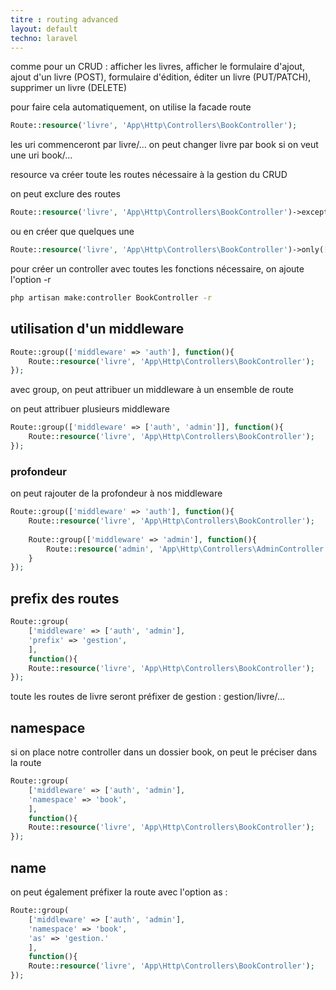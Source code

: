 ```yaml
---
titre : routing advanced
layout: default
techno: laravel
---
```


comme pour un CRUD :
afficher les livres, afficher le formulaire d'ajout, ajout d'un livre (POST), formulaire d'édition, éditer un livre (PUT/PATCH), supprimer un livre (DELETE)

pour faire cela automatiquement, on utilise la facade route
```php
Route::resource('livre', 'App\Http\Controllers\BookController');
```
les uri commenceront par livre/... on peut changer livre par book si on veut une uri book/...

resource va créer toute les routes nécessaire à la gestion du CRUD

on peut exclure des routes
```php
Route::resource('livre', 'App\Http\Controllers\BookController')->except(['destroy', 'update']);
```

ou en créer que quelques une
```php
Route::resource('livre', 'App\Http\Controllers\BookController')->only(['destroy', 'update']);
```

pour créer un controller avec toutes les fonctions nécessaire, on ajoute l'option -r
```bash
php artisan make:controller BookController -r
```

## utilisation d'un middleware

```php
Route::group(['middleware' => 'auth'], function(){
    Route::resource('livre', 'App\Http\Controllers\BookController');
});
```

avec group, on peut attribuer un middleware à un ensemble de route

on peut attribuer plusieurs middleware
```php
Route::group(['middleware' => ['auth', 'admin']], function(){
    Route::resource('livre', 'App\Http\Controllers\BookController');
});
```

### profondeur

on peut rajouter de la profondeur à nos middleware
```php
Route::group(['middleware' => 'auth'], function(){
    Route::resource('livre', 'App\Http\Controllers\BookController');
    
    Route::group(['middleware' => 'admin'], function(){
        Route::resource('admin', 'App\Http\Controllers\AdminController');
    }
});
```

## prefix des routes

```php
Route::group(
    ['middleware' => ['auth', 'admin'],
    'prefix' => 'gestion', 
    ],
    function(){
    Route::resource('livre', 'App\Http\Controllers\BookController');
});
```

toute les routes de livre seront préfixer de gestion : gestion/livre/...


## namespace

si on place notre controller dans un dossier book, on peut le préciser dans la route

```php
Route::group(
    ['middleware' => ['auth', 'admin'],
    'namespace' => 'book', 
    ],
    function(){
    Route::resource('livre', 'App\Http\Controllers\BookController');
});
```

## name

on peut également préfixer la route avec l'option as :
```php
Route::group(
    ['middleware' => ['auth', 'admin'],
    'namespace' => 'book', 
    'as' => 'gestion.'
    ],
    function(){
    Route::resource('livre', 'App\Http\Controllers\BookController');
});
```
